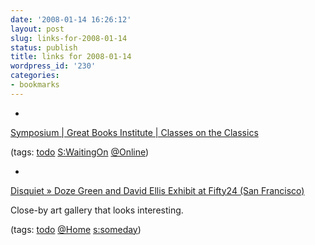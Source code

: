```yaml
---
date: '2008-01-14 16:26:12'
layout: post
slug: links-for-2008-01-14
status: publish
title: links for 2008-01-14
wordpress_id: '230'
categories:
- bookmarks
---
```



	
  * 
		

[Symposium | Great Books Institute | Classes on the Classics](http://symposiumgbi.com/index.html)


		

(tags: [todo](http://del.icio.us/eob/todo) [S:WaitingOn](http://del.icio.us/eob/S:WaitingOn) [@Online](http://del.icio.us/eob/@Online))


	

	
  * 
		

[Disquiet » Doze Green and David Ellis Exhibit at Fifty24 (San Francisco)](http://disquiet.com/2008/01/12/doze-green-david-ellis-sound-art/)


		

Close-by art gallery that looks interesting.


		

(tags: [todo](http://del.icio.us/eob/todo) [@Home](http://del.icio.us/eob/@Home) [s:someday](http://del.icio.us/eob/s:someday))


	



